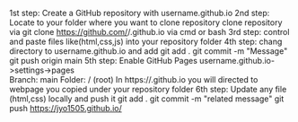 1st step: Create a GitHub repository with username.github.io
2nd step: Locate to your folder where you want to clone repository
 clone repository via git clone https://github.com/<yourusername>/<yourusername>.github.io via cmd or bash
 3rd step: control and paste files like(html,css,js) into your repository folder
 4th step: chang directory to username.github.io and add
 git add .
git commit -m "Message"
git push origin main
5th step: Enable GitHub Pages
username.github.io->settings->pages  
Branch: main
Folder: / (root)
In https://<yourusername>.github.io you will directed to webpage you copied under your repository folder
6th step:  Update any file (html,css) locally and push it
git add .
git commit -m "related message"
git push
https://jyo1505.github.io/


